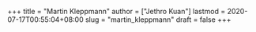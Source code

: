 +++
title = "Martin Kleppmann"
author = ["Jethro Kuan"]
lastmod = 2020-07-17T00:55:04+08:00
slug = "martin_kleppmann"
draft = false
+++
